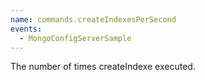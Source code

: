 ```yaml
---
name: commands.createIndexesPerSecond
events:
  - MongoConfigServerSample
---
```


The number of times createIndexe executed.